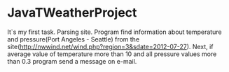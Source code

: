 # JavaTWeatherProject
It`s my first task. Parsing site.
Program find information about temperature and pressure(Port Angeles - Seattle) from the site(http://nwwind.net/wind.php?region=3&sdate=2012-07-27).
Next, if average value of temperature more than 10 and all pressure values more than 0.3 program send a message on e-mail.

